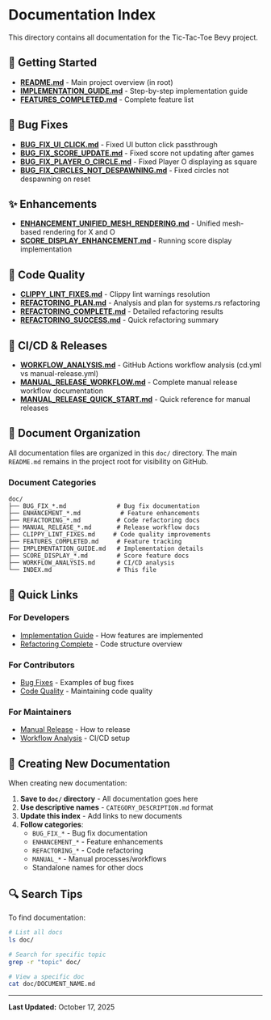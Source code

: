 # Documentation Index

This directory contains all documentation for the Tic-Tac-Toe Bevy project.

## 📖 Getting Started

- **[README.md](../README.md)** - Main project overview (in root)
- **[IMPLEMENTATION_GUIDE.md](IMPLEMENTATION_GUIDE.md)** - Step-by-step implementation guide
- **[FEATURES_COMPLETED.md](FEATURES_COMPLETED.md)** - Complete feature list

## 🐛 Bug Fixes

- **[BUG_FIX_UI_CLICK.md](BUG_FIX_UI_CLICK.md)** - Fixed UI button click passthrough
- **[BUG_FIX_SCORE_UPDATE.md](BUG_FIX_SCORE_UPDATE.md)** - Fixed score not updating after games
- **[BUG_FIX_PLAYER_O_CIRCLE.md](BUG_FIX_PLAYER_O_CIRCLE.md)** - Fixed Player O displaying as square
- **[BUG_FIX_CIRCLES_NOT_DESPAWNING.md](BUG_FIX_CIRCLES_NOT_DESPAWNING.md)** - Fixed circles not despawning on reset

## ✨ Enhancements

- **[ENHANCEMENT_UNIFIED_MESH_RENDERING.md](ENHANCEMENT_UNIFIED_MESH_RENDERING.md)** - Unified mesh-based rendering for X and O
- **[SCORE_DISPLAY_ENHANCEMENT.md](SCORE_DISPLAY_ENHANCEMENT.md)** - Running score display implementation

## 🔧 Code Quality

- **[CLIPPY_LINT_FIXES.md](CLIPPY_LINT_FIXES.md)** - Clippy lint warnings resolution
- **[REFACTORING_PLAN.md](REFACTORING_PLAN.md)** - Analysis and plan for systems.rs refactoring
- **[REFACTORING_COMPLETE.md](REFACTORING_COMPLETE.md)** - Detailed refactoring results
- **[REFACTORING_SUCCESS.md](REFACTORING_SUCCESS.md)** - Quick refactoring summary

## 🚀 CI/CD & Releases

- **[WORKFLOW_ANALYSIS.md](WORKFLOW_ANALYSIS.md)** - GitHub Actions workflow analysis (cd.yml vs manual-release.yml)
- **[MANUAL_RELEASE_WORKFLOW.md](MANUAL_RELEASE_WORKFLOW.md)** - Complete manual release workflow documentation
- **[MANUAL_RELEASE_QUICK_START.md](MANUAL_RELEASE_QUICK_START.md)** - Quick reference for manual releases

## 📁 Document Organization

All documentation files are organized in this `doc/` directory. The main `README.md` remains in the project root for visibility on GitHub.

### Document Categories

```
doc/
├── BUG_FIX_*.md              # Bug fix documentation
├── ENHANCEMENT_*.md           # Feature enhancements
├── REFACTORING_*.md          # Code refactoring docs
├── MANUAL_RELEASE_*.md       # Release workflow docs
├── CLIPPY_LINT_FIXES.md     # Code quality improvements
├── FEATURES_COMPLETED.md     # Feature tracking
├── IMPLEMENTATION_GUIDE.md   # Implementation details
├── SCORE_DISPLAY_*.md        # Score feature docs
├── WORKFLOW_ANALYSIS.md      # CI/CD analysis
└── INDEX.md                  # This file
```

## 🎯 Quick Links

### For Developers
- [Implementation Guide](IMPLEMENTATION_GUIDE.md) - How features are implemented
- [Refactoring Complete](REFACTORING_COMPLETE.md) - Code structure overview

### For Contributors
- [Bug Fixes](BUG_FIX_UI_CLICK.md) - Examples of bug fixes
- [Code Quality](CLIPPY_LINT_FIXES.md) - Maintaining code quality

### For Maintainers
- [Manual Release](MANUAL_RELEASE_QUICK_START.md) - How to release
- [Workflow Analysis](WORKFLOW_ANALYSIS.md) - CI/CD setup

## 📝 Creating New Documentation

When creating new documentation:

1. **Save to `doc/` directory** - All documentation goes here
2. **Use descriptive names** - `CATEGORY_DESCRIPTION.md` format
3. **Update this index** - Add links to new documents
4. **Follow categories**:
   - `BUG_FIX_*` - Bug fix documentation
   - `ENHANCEMENT_*` - Feature enhancements
   - `REFACTORING_*` - Code refactoring
   - `MANUAL_*` - Manual processes/workflows
   - Standalone names for other docs

## 🔍 Search Tips

To find documentation:
```bash
# List all docs
ls doc/

# Search for specific topic
grep -r "topic" doc/

# View a specific doc
cat doc/DOCUMENT_NAME.md
```

---

**Last Updated:** October 17, 2025
